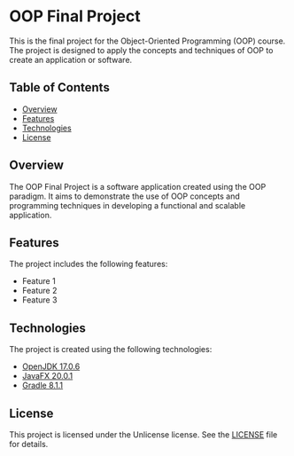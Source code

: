 # OOP Final Project

This is the final project for the Object-Oriented Programming (OOP) course. The project is designed to apply the concepts and techniques of OOP to create an application or software.

## Table of Contents

- [Overview](#overview)
- [Features](#features)
- [Technologies](#technologies)
- [License](#license)

## Overview

The OOP Final Project is a software application created using the OOP paradigm. It aims to demonstrate the use of OOP concepts and programming techniques in developing a functional and scalable application.

## Features

The project includes the following features:

- Feature 1
- Feature 2
- Feature 3

## Technologies

The project is created using the following technologies:

- [OpenJDK 17.0.6](https://whichjdk.com/)
- [JavaFX 20.0.1](https://openjfx.io/)
- [Gradle 8.1.1](https://gradle.org/)

## License

This project is licensed under the Unlicense license. See the [LICENSE](https://github.com/visoredkon/oop-final-project/blob/main/LICENSE) file for details.
